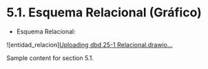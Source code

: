 # 5.1. Esquema Relacional (Gráfico)
- Esquema Relacional:

![entidad_relacion][Uploading dbd 25-1 Relacional.drawio…]()

Sample content for section 5.1.
